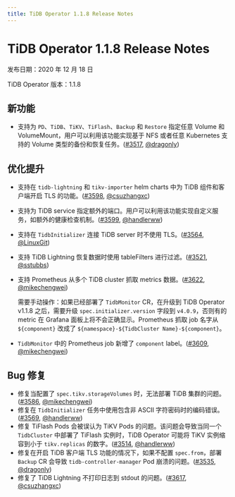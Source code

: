```yaml
---
title: TiDB Operator 1.1.8 Release Notes
---
```


# TiDB Operator 1.1.8 Release Notes

发布日期：2020 年 12 月 18 日

TiDB Operator 版本：1.1.8

## 新功能

- 支持为 `PD`、`TiDB`、`TiKV`、`TiFlash`、`Backup` 和 `Restore` 指定任意 Volume 和 VolumeMount，用户可以利用该功能实现基于 NFS 或者任意 Kubernetes 支持的 Volume 类型的备份和恢复任务。([#3517](https://github.com/pingcap/tidb-operator/pull/3517), [@dragonly](https://github.com/dragonly))

## 优化提升

- 支持在 `tidb-lightning` 和 `tikv-importer` helm charts 中为 TiDB 组件和客户端开启 TLS 的功能。([#3598](https://github.com/pingcap/tidb-operator/pull/3598), [@csuzhangxc](https://github.com/csuzhangxc))
- 支持为 TiDB service 指定额外的端口。用户可以利用该功能实现自定义服务，如额外的健康检查机制。([#3599](https://github.com/pingcap/tidb-operator/pull/3599), [@handlerww](https://github.com/handlerww))
- 支持在 `TidbInitializer` 连接 TiDB server 时不使用 TLS。([#3564](https://github.com/pingcap/tidb-operator/pull/3564), [@LinuxGit](https://github.com/LinuxGit))
- 支持 TiDB Lightning 恢复数据时使用 tableFilters 进行过滤。([#3521](https://github.com/pingcap/tidb-operator/pull/3521), [@sstubbs](https://github.com/sstubbs))
- 支持 Prometheus 从多个 TiDB cluster 抓取 metrics 数据。([#3622](https://github.com/pingcap/tidb-operator/pull/3622), [@mikechengwei](https://github.com/mikechengwei))

    需要手动操作：如果已经部署了 `TidbMonitor` CR，在升级到 TiDB Operator v1.1.8 之后，需要升级 `spec.initializer.version` 字段到 `v4.0.9`，否则有的 metric 在 Grafana 面板上将不会正确显示。Prometheus 抓取 job 名字从 `${component}` 改成了 `${namespace}-${TidbCluster Name}-${component}`。
- `TidbMonitor` 中的 Prometheus job 新增了 `component` label。([#3609](https://github.com/pingcap/tidb-operator/pull/3609), [@mikechengwei](https://github.com/mikechengwei))

## Bug 修复

- 修复当配置了 `spec.tikv.storageVolumes` 时，无法部署 TiDB 集群的问题。([#3586](https://github.com/pingcap/tidb-operator/pull/3586), [@mikechengwei](https://github.com/mikechengwei))
- 修复在 `TidbInitializer` 任务中使用包含非 ASCII 字符密码时的编码错误。([#3569](https://github.com/pingcap/tidb-operator/pull/3569), [@handlerww](https://github.com/handlerww))
- 修复 TiFlash Pods 会被误认为 TiKV Pods 的问题。该问题会导致当同一个 `TidbCluster` 中部署了 TiFlash 实例时，TiDB Operator 可能将 TiKV 实例缩容到小于 `tikv.replicas` 的数字。([#3514](https://github.com/pingcap/tidb-operator/pull/3514), [@handlerww](https://github.com/handlerww))
- 修复在开启 TiDB 客户端 TLS 功能的情况下，如果不配置 `spec.from`，部署 `Backup` CR 会导致 `tidb-controller-manager` Pod 崩溃的问题。([#3535](https://github.com/pingcap/tidb-operator/pull/3535), [@dragonly](https://github.com/dragonly))
- 修复了 TiDB Lightning 不打印日志到 stdout 的问题。([#3617](https://github.com/pingcap/tidb-operator/pull/3617), [@csuzhangxc](https://github.com/csuzhangxc))
